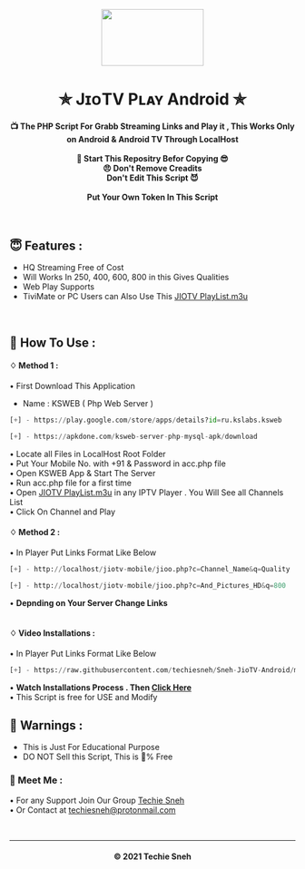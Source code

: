 
<p align="center"><img src="https://images.firstpost.com/wp-content/uploads/2020/07/jio-tvplus-1280.jpg" width="180" height="100"></p>

<h1 align='center'>✯ JɪᴏTV Pʟᴀʏ Android ✯</h1>

<!-- DO NOT EDIT FILE AND ADD YOU NAME HERE AND PUBLISH -->
<!-- © 2021 TechieSneh -->

<h4 align='center'>📺 The PHP Script For Grabb Streaming Links and Play it , This Works Only on Android & Android TV Through LocalHost <br><br>🌟 Start This Repositry Befor Copying 😎<br>😠 Don't Remove Creadits<br>Don't Edit This Script 😈<br><br>Put Your Own Token In This Script</h4>
<br>

<h2>😇 Features :</h2>

- HQ Streaming Free of Cost <br>
- Will Works In 250, 400, 600, 800 in this Gives Qualities
- Web Play Supports
- TiviMate or PC Users can Also Use This [JIOTV PlayList.m3u](https://github.com/techiesneh/Sneh-JioTV-Android/blob/main/sneh-playlist.m3u)


<br>
<h2>🍁 How To Use : </h2>

#### ♢ Method 1 :

• First Download This Application<br>
 - Name : KSWEB ( Php Web Server ) <br>

  ```py
  [+] - https://play.google.com/store/apps/details?id=ru.kslabs.ksweb

  [+] - https://apkdone.com/ksweb-server-php-mysql-apk/download

  ```
  
  
• Locate all Files in LocalHost Root Folder <br>
• Put Your Mobile No. with +91 & Password in acc.php file <br>
• Open KSWEB App & Start The Server <br>
• Run acc.php file for a first time <br>
• Open [JIOTV PlayList.m3u](https://github.com/techiesneh/Sneh-JioTV-Android/blob/main/sneh-playlist.m3u) in any IPTV Player . You Will See all Channels List <br>
• Click On Channel and Play <br>

#### ♢ Method 2 :

• In Player Put Links Format Like Below

  ```py
  [+] - http://localhost/jiotv-mobile/jioo.php?c=Channel_Name&q=Quality
  
  [+] - http://localhost/jiotv-mobile/jioo.php?c=And_Pictures_HD&q=800
  
  ```
  
   • <b>Depnding on Your Server Change Links<br></b><br> 
   

#### ♢ Video Installations :

• In Player Put Links Format Like Below

  ```py
  [+] - https://raw.githubusercontent.com/techiesneh/Sneh-JioTV-Android/main/jiotv-android.mp4
  
  ```
  
   • <b> Watch Installations Process . Then [Click Here](https://raw.githubusercontent.com/techiesneh/Sneh-JioTV-Android/main/jiotv-android.mp4) </b><br>
   • This Script is free for USE and Modify</b><br> 
 


<h2>🚸 Warnings :</h2>

- This is Just For Educational Purpose
- DO NOT Sell this Script, This is 💯% Free

<h3>🤗 Meet Me : </h3>

• For any Support Join Our Group [Techie Sneh](https://t.me/techiesneh007)<br>
• Or Contact at [techiesneh@protonmail.com](mailto:techiesneh@protonmail.com)

<br>


---
<h4 align='center'>© 2021 Techie Sneh</h4>

<!-- DO NOT REMOVE THIS CREDIT 🤬 🤬 -->










